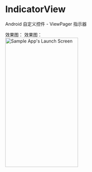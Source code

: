 # IndicatorView
Android 自定义控件 - ViewPager 指示器

效果图：
效果图：<br/>
<img src="https://github.com/xing16/IndicatorView/raw/master/screenshot/GIF.gif" width=230 height=409 alt="Sample App's Launch Screen">
